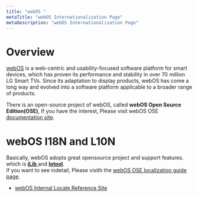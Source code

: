```yaml
---
title: "webOS "
metaTitle: "webOS Internationalization Page"
metaDescription: "webOS Internationalization Page"
---
```


Overview
=============

[webOS](https://en.wikipedia.org/wiki/WebOS) is a web-centric and usability-focused software platform for smart devices, which has proven its performance and stability in over 70 million LG Smart TVs. Since its adaptation to display products, webOS has come a long way and evolved into a software platform applicable to a broader range of products.

There is an open-source project of webOS, called __webOS Open Source Edition(OSE)__, If you have the interest, Please visit webOS OSE [documentation site](https://www.webosose.org/).


webOS I18N and L10N
=============
Basically, webOS adopts great opensource project and support features. which is [__iLib__ ](https://github.com/iLib-js/iLib )and [__lotool__](https://github.com/iLib-js/loctool).  
If you want to see indetail, Please visith the [webOS OSE localization guide page](https://www.webosose.org/docs/guides/development/localization/localization-guide/).

* [webOS Internal Locale Reference Site](http://i18n.lge.com/ilib/localeSpecDoc/reference/)

